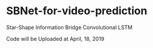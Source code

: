 # SBNet-for-video-prediction

Star-Shape Information Bridge Convolutional LSTM

Code will be Uploaded at April, 18, 2019
